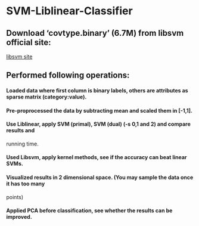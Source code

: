 # SVM-Liblinear-Classifier

## Download ‘covtype.binary’ (6.7M) from libsvm official site:
[libsvm site](https://www.csie.ntu.edu.tw/~cjlin/libsvmtools/datasets/)

## Performed following operations:
#### Loaded data where first column is binary labels, others are attributes as sparse matrix (category:value).
#### Pre-proprocessed the data by subtracting mean and scaled them in [-1,1].
#### Use Liblinear, apply SVM (primal), SVM (dual) (-s 0,1 and 2) and compare results and
running time.
#### Used Libsvm, apply kernel methods, see if the accuracy can beat linear SVMs.
#### Visualized results in 2 dimensional space. (You may sample the data once it has too many
points)
#### Applied PCA before classification, see whether the results can be improved.
